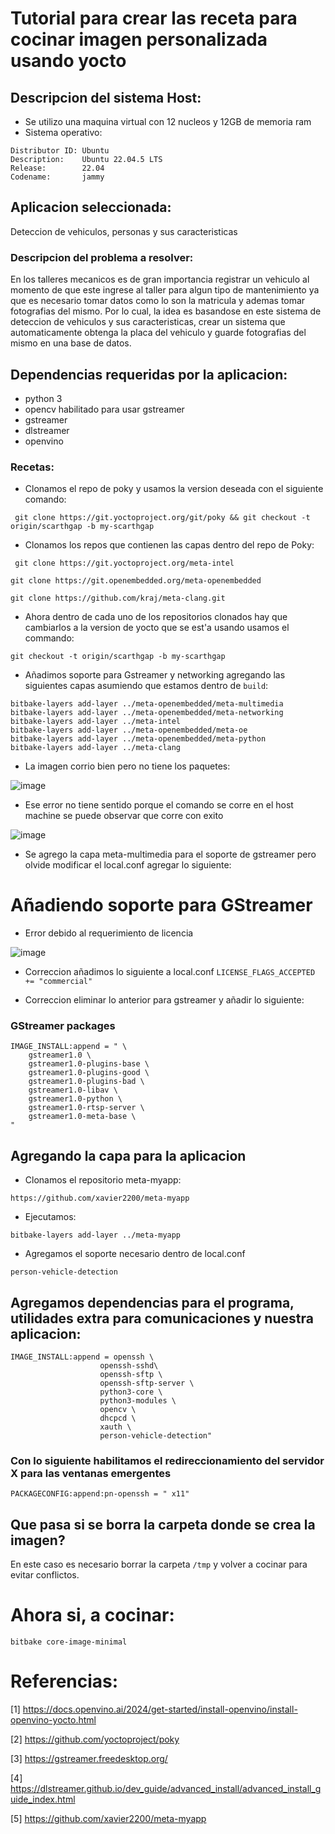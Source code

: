 # Tutorial para crear las receta para cocinar imagen personalizada usando yocto

## Descripcion del sistema Host:

- Se utilizo una maquina virtual con 12 nucleos y 12GB de memoria ram
- Sistema operativo:
```
Distributor ID: Ubuntu
Description:    Ubuntu 22.04.5 LTS
Release:        22.04
Codename:       jammy

```

## Aplicacion seleccionada:

 Deteccion de vehiculos, personas y sus caracteristicas

### Descripcion del problema a resolver:

En los talleres mecanicos es de gran importancia registrar un vehiculo al momento de que este ingrese al taller para algun tipo de mantenimiento ya que es necesario tomar datos como lo son la matricula y ademas tomar fotografias del mismo. Por lo cual, la idea es basandose en este sistema de deteccion de vehiculos y sus caracteristicas, crear un sistema que automaticamente obtenga la placa del vehiculo y guarde fotografias del mismo en una base de datos.

## Dependencias requeridas por la aplicacion:

- python 3
- opencv habilitado para usar gstreamer
- gstreamer
- dlstreamer
- openvino

### Recetas:

 - Clonamos el repo de poky y usamos la version deseada con el siguiente comando:

``` git clone https://git.yoctoproject.org/git/poky && git checkout -t origin/scarthgap -b my-scarthgap```

- Clonamos los repos que contienen las capas dentro del repo de Poky:

``` git clone https://git.yoctoproject.org/meta-intel```

```git clone https://git.openembedded.org/meta-openembedded```

```git clone https://github.com/kraj/meta-clang.git```

- Ahora dentro de cada uno de los repositorios clonados hay que cambiarlos a la version de yocto que se est'a usando usamos el commando:

```git checkout -t origin/scarthgap -b my-scarthgap```

- Añadimos soporte para Gstreamer y networking agregando las siguientes capas asumiendo que estamos dentro de ```build```:
```
bitbake-layers add-layer ../meta-openembedded/meta-multimedia
bitbake-layers add-layer ../meta-openembedded/meta-networking
bitbake-layers add-layer ../meta-intel
bitbake-layers add-layer ../meta-openembedded/meta-oe
bitbake-layers add-layer ../meta-openembedded/meta-python
bitbake-layers add-layer ../meta-clang
```

- La imagen corrio bien pero no tiene los paquetes:

![image](./figuras/error_no_packages.png)

- Ese error no tiene sentido porque el comando se corre en el host machine se puede observar que corre con exito

![image](./figuras/pack_host.png)

- Se agrego la capa meta-multimedia para el soporte de gstreamer pero olvide modificar el local.conf agregar lo siguiente:

# Añadiendo soporte para GStreamer


- Error debido al requerimiento de licencia

![image](./figuras/error_license.png)

- Correccion añadimos lo siguiente a local.conf ```LICENSE_FLAGS_ACCEPTED += "commercial"```


- Correccion eliminar lo anterior para gstreamer y añadir lo siguiente:
### GStreamer packages
```
IMAGE_INSTALL:append = " \
    gstreamer1.0 \
    gstreamer1.0-plugins-base \
    gstreamer1.0-plugins-good \
    gstreamer1.0-plugins-bad \
    gstreamer1.0-libav \
    gstreamer1.0-python \
    gstreamer1.0-rtsp-server \
    gstreamer1.0-meta-base \
"
```

## Agregando la capa para la aplicacion

- Clonamos el repositorio meta-myapp:

```https://github.com/xavier2200/meta-myapp```

- Ejecutamos:

```bitbake-layers add-layer ../meta-myapp```

- Agregamos el soporte necesario dentro de local.conf

```person-vehicle-detection```

## Agregamos dependencias para el programa, utilidades extra para comunicaciones y nuestra aplicacion:

``` 
IMAGE_INSTALL:append = openssh \
                    openssh-sshd\
                    openssh-sftp \
                    openssh-sftp-server \
                    python3-core \
                    python3-modules \
                    opencv \
                    dhcpcd \
                    xauth \
                    person-vehicle-detection"
```
### Con lo siguiente habilitamos el redireccionamiento del servidor X para las ventanas emergentes

```
PACKAGECONFIG:append:pn-openssh = " x11"
```

## Que pasa si se borra la carpeta donde se crea la imagen?

En este caso es necesario borrar la carpeta ```/tmp``` y volver a cocinar para evitar conflictos.

# Ahora si, a cocinar:

```
bitbake core-image-minimal
```

# Referencias:
[1] https://docs.openvino.ai/2024/get-started/install-openvino/install-openvino-yocto.html

[2] https://github.com/yoctoproject/poky

[3] https://gstreamer.freedesktop.org/

[4] https://dlstreamer.github.io/dev_guide/advanced_install/advanced_install_guide_index.html

[5] https://github.com/xavier2200/meta-myapp